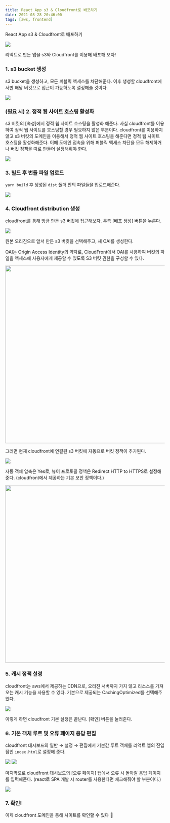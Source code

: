 ```yaml
---
title: React App s3 & Cloudfront로 배포하기
date: 2021-08-28 20:46:00
tags: [aws, frontend]
---
```


React App s3 & Cloudfront로 배포하기

<!-- more -->

<img src="/images/thumbnails/aws-thumbnail.png" />

리액트로 만든 앱을 s3와 Cloudfront를 이용해 배포해 보자!

### 1. s3 bucket 생성

s3 bucket을 생성하고, 모든 퍼블릭 액세스를 차단해준다. 이후 생성할 cloudfront에서만 해당 버킷으로 접근이 가능하도록 설정해줄 것이다.

<img src="01.png" />

### (필요 시) 2. 정적 웹 사이트 호스팅 활성화

s3 버킷의 [속성]에서 정적 웹 사이트 호스팅을 활성화 해준다. 사실 cloudfront를 이용하여 정적 웹 사이트를 호스팅할 경우 필요하지 않은 부분이다. cloudfront를 이용하지 않고 s3 버킷의 도메인을 이용해서 정적 웹 사이트 호스팅을 해준다면 정적 웹 사이트 호스팅을 활성화해준다. 이때 도메인 접속을 위해 퍼블릭 액세스 차단을 모두 해제하거나 버킷 정책을 따로 만들어 설정해줘야 한다.

<img src="02.png" />

### 3. 빌드 후 번들 파일 업로드

`yarn build` 후 생성된 `dist` 폴더 안의 파일들을 업로드해준다.

<img src="03.png" />

### 4. Cloudfront distribution 생성

cloudfront를 통해 방금 만든 s3 버킷에 접근해보자. 우측 [배포 생성] 버튼을 누른다.

<img src="04.png" />

원본 오리진으로 앞서 만든 s3 버킷을 선택해주고, 새 OAI를 생성한다.

OAI는 Origin Access Identity의 약자로, CloudFront에서 OAI를 사용하여 버킷의 파일을 액세스해 사용자에게 제공할 수 있도록 S3 버킷 권한을 구성할 수 있다.

<img src="05.png" width="560px" />

그러면 현재 cloudfront에 연결된 s3 버킷에 자동으로 버킷 정책이 추가된다.

<img src="06.png" />

자동 객체 압축은 Yes로, 뷰어 프로토콜 정책은 Redirect HTTP to HTTPS로 설정해 준다. (cloudfront에서 제공하는 기본 보안 정책이다.)

<img src="07.png" width="560px" />

### 5. 캐시 정책 설정

cloudfront는 aws에서 제공하는 CDN으로, 오리진 서버까지 가지 않고 리소스를 가져오는 캐시 기능을 사용할 수 있다. 기본으로 제공되는 CachingOptimized를 선택해주었다.

<img src="08.png" />

이렇게 하면 cloudfront 기본 설정은 끝난다. [확인] 버튼을 눌러준다.

### 6. 기본 객체 루트 및 오류 페이지 응답 편집

cloudfront 대시보드의 일반 → 설정 → 편집에서 기본값 루트 객체를 리액트 앱의 진입점인 `index.html`로 설정해 준다.

<img src="09.png" />
<img src="09-1.png" />

마지막으로 cloudfront 대시보드의 [오류 페이지] 탭에서 오류 시 돌아갈 응답 페이지를 입력해준다. (react로 SPA 개발 시 router를 사용한다면 체크해줘야 할 부분이다.)

<img src="10.png" />

### 7. 확인!

이제 cloudfront 도메인을 통해 사이트를 확인할 수 있다 👾
